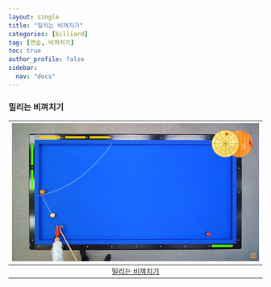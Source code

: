 ```yaml
---
layout: single
title: "밀리는 비껴치기"
categories: [billiard]
tag: [연습, 비껴치기]
toc: true
author_profile: false
sidebar:
  nav: "docs"
---
```


### 밀리는 비껴치기

| [![밀리는 비껴치기](/images/%EB%B0%80%EB%A6%AC%EB%8A%94%20%EB%B9%84%EA%BB%B4%EC%B9%98%EA%B8%B0.png)](https://1drv.ms/p/s!AuJKpwyYpUY9_DayHyb_vP8K-LpI?e=V9oDm9) |
| :---: |
| [밀리는 비껴치기](https://youtu.be/cdtkU3DcCJ0?si=GXvxFAuKCYIL9lNY) |
